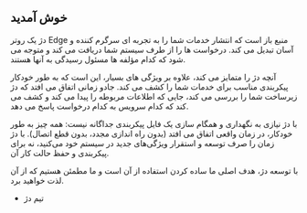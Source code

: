 ## خوش آمدید

دژ یک روتر Edge منبع باز است که انتشار خدمات شما را به تجربه ای سرگرم کننده و آسان تبدیل می کند. درخواست ها را از طرف سیستم شما دریافت می کند و متوجه می شود که کدام مؤلفه ها مسئول رسیدگی به آنها هستند.

آنچه دژ را متمایز می کند، علاوه بر ویژگی های بسیار، این است که به طور خودکار پیکربندی مناسب برای خدمات شما را کشف می کند. جادو زمانی اتفاق می افتد که دژ زیرساخت شما را بررسی می کند، جایی که اطلاعات مربوطه را پیدا می کند و کشف می کند که کدام سرویس به کدام درخواست پاسخ می دهد.

با دژ نیازی به نگهداری و همگام سازی یک فایل پیکربندی جداگانه نیست: همه چیز به طور خودکار، در زمان واقعی اتفاق می افتد (بدون راه اندازی مجدد، بدون قطع اتصال). با دژ زمان را صرف توسعه و استقرار ویژگی‌های جدید در سیستم خود می‌کنید، نه برای پیکربندی و حفظ حالت کار آن.

با توسعه دژ، هدف اصلی ما ساده کردن استفاده از آن است و ما مطمئن هستیم که از آن لذت خواهید برد.

- تیم دژ
